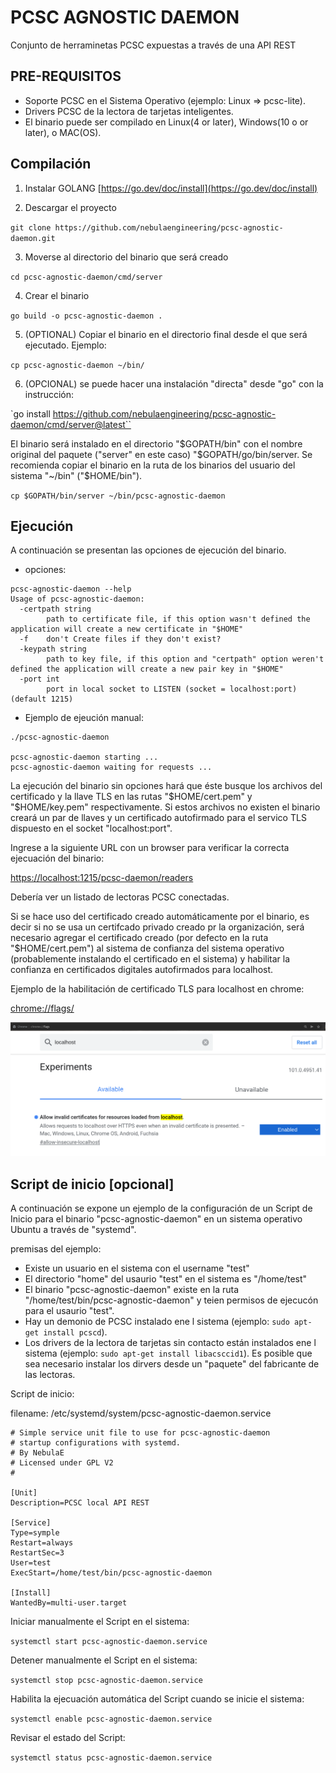 # PCSC AGNOSTIC DAEMON

Conjunto de herraminetas PCSC expuestas a través de una API REST

## PRE-REQUISITOS

- Soporte PCSC en el Sistema Operativo (ejemplo: Linux => pcsc-lite).
- Drivers PCSC de la lectora de tarjetas inteligentes.
- El binario puede ser compilado en Linux(4 or later), Windows(10 o or later), o MAC(OS).


## Compilación

1. Instalar GOLANG [https://go.dev/doc/install](https://go.dev/doc/install)

2. Descargar el proyecto

`git clone https://github.com/nebulaengineering/pcsc-agnostic-daemon.git`

3. Moverse al directorio del binario que será creado

`cd pcsc-agnostic-daemon/cmd/server`

4. Crear el binario

`go build -o pcsc-agnostic-daemon .`

5. (OPTIONAL) Copiar el binario en el directorio final desde el que será ejecutado. Ejemplo:

`cp pcsc-agnostic-daemon ~/bin/`

6. (OPCIONAL) se puede hacer una instalación "directa" desde "go" con la instrucción:

`go install https://github.com/nebulaengineering/pcsc-agnostic-daemon/cmd/server@latest``

El binario será instalado en el directorio "$GOPATH/bin" con el nombre original del paquete ("server" en este caso) "$GOPATH/go/bin/server. Se recomienda copiar el binario en la ruta de los binarios del usuario del sistema "~/bin" ("$HOME/bin").

`cp $GOPATH/bin/server ~/bin/pcsc-agnostic-daemon`

## Ejecución

A continuación se presentan las opciones de ejecución del binario.

- opciones:

```
pcsc-agnostic-daemon --help
Usage of pcsc-agnostic-daemon:
  -certpath string
    	path to certificate file, if this option wasn't defined the application will create a new certificate in "$HOME"
  -f	don't Create files if they don't exist?
  -keypath string
    	path to key file, if this option and "certpath" option weren't defined the application will create a new pair key in "$HOME"
  -port int
    	port in local socket to LISTEN (socket = localhost:port) (default 1215)
```



- Ejemplo de ejeución manual:

```
./pcsc-agnostic-daemon

pcsc-agnostic-daemon starting ...
pcsc-agnostic-daemon waiting for requests ...
```

La ejecución del binario sin opciones hará que éste busque los archivos del certificado y la llave TLS en las rutas "$HOME/cert.pem" y "$HOME/key.pem" respectivamente. Si estos archivos no existen el binario creará un par de llaves y un certificado autofirmado para el servico TLS dispuesto en el socket "localhost:port".


Ingrese a la siguiente URL con un browser para verificar la correcta ejecuación del binario:

[https://localhost:1215/pcsc-daemon/readers](https://localhost:1215/pcsc-daemon/readers)

Debería ver un listado de lectoras PCSC conectadas.

Si se hace uso del certificado creado automáticamente por el binario, es decir si no se usa un certifcado privado creado pr la organización, será necesario agregar el certificado creado (por defecto en la ruta "$HOME/cert.pem") al sistema de confianza del sistema operativo (probablemente instalando el certificado en el sistema) y habilitar la confianza en certificados digitales autofirmados para localhost.

Ejemplo de la habilitación de certificado TLS para localhost en chrome:

[chrome://flags/](chrome://flags/)

![flag_chrome](img/flag_chrome.png)


## Script de inicio [opcional]

A continuación se expone un ejemplo de la configuración de un Script de Inicio para el binario "pcsc-agnostic-daemon" en un sistema operativo Ubuntu a través de "systemd".

premisas del ejemplo:

- Existe un usuario en el sistema con el username "test"
- El directorio "home" del usaurio "test" en el sistema es "/home/test"
- El binario "pcsc-agnostic-daemon" existe en la ruta "/home/test/bin/pcsc-agnostic-daemon" y teien permisos de ejecucón para el usaurio "test".
- Hay un demonio de PCSC instalado ene l sistema (ejemplo: `sudo apt-get install pcscd`).
- Los drivers de la lectora de tarjetas sin contacto están instalados ene l sistema (ejemplo: `sudo apt-get install libacsccid1`). Es posible que sea necesario instalar los dirvers desde un "paquete" del fabricante de las lectoras. 

Script de inicio:

filename: /etc/systemd/system/pcsc-agnostic-daemon.service

```
# Simple service unit file to use for pcsc-agnostic-daemon
# startup configurations with systemd.
# By NebulaE
# Licensed under GPL V2
#

[Unit]
Description=PCSC local API REST

[Service]
Type=symple
Restart=always
RestartSec=3
User=test
ExecStart=/home/test/bin/pcsc-agnostic-daemon

[Install]
WantedBy=multi-user.target
```

Iniciar manualmente el Script en el sistema:

```systemctl start pcsc-agnostic-daemon.service```

Detener manualmente el Script en el sistema:

```systemctl stop pcsc-agnostic-daemon.service```

Habilita la ejecuación automática del Script cuando se inicie el sistema:

```systemctl enable pcsc-agnostic-daemon.service```

Revisar el estado del Script:

```systemctl status pcsc-agnostic-daemon.service```


